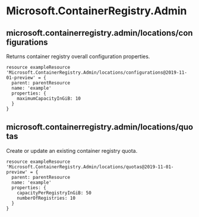 # Microsoft.ContainerRegistry.Admin

## microsoft.containerregistry.admin/locations/configurations

Returns container registry overall configuration properties.
```bicep
resource exampleResource 'Microsoft.ContainerRegistry.Admin/locations/configurations@2019-11-01-preview' = {
  parent: parentResource 
  name: 'example'
  properties: {
    maximumCapacityInGiB: 10
  }
}
```

## microsoft.containerregistry.admin/locations/quotas

Create or update an existing container registry quota.
```bicep
resource exampleResource 'Microsoft.ContainerRegistry.Admin/locations/quotas@2019-11-01-preview' = {
  parent: parentResource 
  name: 'example'
  properties: {
    capacityPerRegistryInGiB: 50
    numberOfRegistries: 10
  }
}
```
